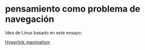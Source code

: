 # pensamiento como problema de navegación

Idea de Linus basado en este ensayo:

[Hyperlink maximalism](https://thesephist.com/posts/hyperlink/)
